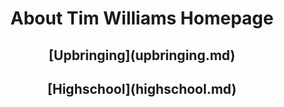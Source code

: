 <div align="center">
  <h1>About Tim Williams Homepage</h1>


  <h2>[Upbringing](upbringing.md)</h2>
  <h2>[Highschool](highschool.md)</h2>
  
</div>

##
